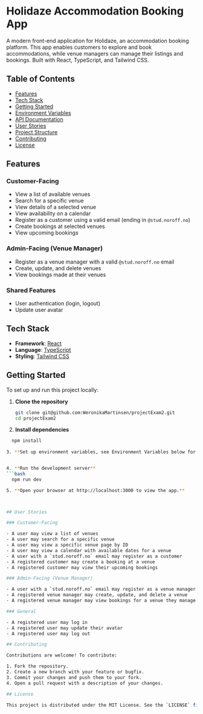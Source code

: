 # Holidaze Accommodation Booking App

A modern front-end application for Holidaze, an accommodation booking platform. This app enables customers to explore and book accommodations, while venue managers can manage their listings and bookings. Built with React, TypeScript, and Tailwind CSS.

## Table of Contents

- [Features](#features)
- [Tech Stack](#tech-stack)
- [Getting Started](#getting-started)
- [Environment Variables](#environment-variables)
- [API Documentation](#api-documentation)
- [User Stories](#user-stories)
- [Project Structure](#project-structure)
- [Contributing](#contributing)
- [License](#license)

## Features

### Customer-Facing
- View a list of available venues
- Search for a specific venue
- View details of a selected venue
- View availability on a calendar
- Register as a customer using a valid email (ending in `@stud.noroff.no`)
- Create bookings at selected venues
- View upcoming bookings

### Admin-Facing (Venue Manager)
- Register as a venue manager with a valid `@stud.noroff.no` email
- Create, update, and delete venues
- View bookings made at their venues

### Shared Features
- User authentication (login, logout)
- Update user avatar

## Tech Stack

- **Framework**: [React](https://reactjs.org/)
- **Language**: [TypeScript](https://www.typescriptlang.org/)
- **Styling**: [Tailwind CSS](https://tailwindcss.com/)

## Getting Started

To set up and run this project locally:

1. **Clone the repository**
   ```bash
   git clone git@github.com:WeronikaMartinsen/projectExam2.git
   cd projectExam2

2. **Install dependencies**
 ```bash
   npm install
   
3. **Set up environment variables, see Environment Variables below for details**


4. **Run the development server**
 ```bash
   npm run dev

5. **Open your browser at http://localhost:3000 to view the app.**   



## User Stories

### Customer-Facing

- A user may view a list of venues
- A user may search for a specific venue
- A user may view a specific venue page by ID
- A user may view a calendar with available dates for a venue
- A user with a `stud.noroff.no` email may register as a customer
- A registered customer may create a booking at a venue
- A registered customer may view their upcoming bookings

### Admin-Facing (Venue Manager)

- A user with a `stud.noroff.no` email may register as a venue manager
- A registered venue manager may create, update, and delete a venue
- A registered venue manager may view bookings for a venue they manage

### General

- A registered user may log in
- A registered user may update their avatar
- A registered user may log out

## Contributing

Contributions are welcome! To contribute:

1. Fork the repository.
2. Create a new branch with your feature or bugfix.
3. Commit your changes and push them to your fork.
4. Open a pull request with a description of your changes.

## License

This project is distributed under the MIT License. See the `LICENSE` file for more information.
